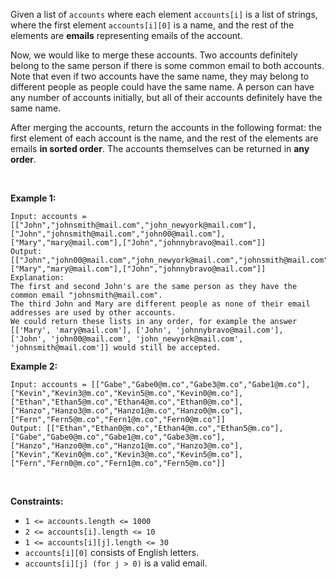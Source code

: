 Given a list of `accounts` where each element `accounts[i]` is a list of
strings, where the first element `accounts[i][0]` is a name, and the
rest of the elements are **emails** representing emails of the account.

Now, we would like to merge these accounts. Two accounts definitely
belong to the same person if there is some common email to both
accounts. Note that even if two accounts have the same name, they may
belong to different people as people could have the same name. A person
can have any number of accounts initially, but all of their accounts
definitely have the same name.

After merging the accounts, return the accounts in the following format:
the first element of each account is the name, and the rest of the
elements are emails **in sorted order**. The accounts themselves can be
returned in **any order**.

 

**Example 1:**

    Input: accounts = [["John","johnsmith@mail.com","john_newyork@mail.com"],["John","johnsmith@mail.com","john00@mail.com"],["Mary","mary@mail.com"],["John","johnnybravo@mail.com"]]
    Output: [["John","john00@mail.com","john_newyork@mail.com","johnsmith@mail.com"],["Mary","mary@mail.com"],["John","johnnybravo@mail.com"]]
    Explanation:
    The first and second John's are the same person as they have the common email "johnsmith@mail.com".
    The third John and Mary are different people as none of their email addresses are used by other accounts.
    We could return these lists in any order, for example the answer [['Mary', 'mary@mail.com'], ['John', 'johnnybravo@mail.com'], 
    ['John', 'john00@mail.com', 'john_newyork@mail.com', 'johnsmith@mail.com']] would still be accepted.

**Example 2:**

    Input: accounts = [["Gabe","Gabe0@m.co","Gabe3@m.co","Gabe1@m.co"],["Kevin","Kevin3@m.co","Kevin5@m.co","Kevin0@m.co"],["Ethan","Ethan5@m.co","Ethan4@m.co","Ethan0@m.co"],["Hanzo","Hanzo3@m.co","Hanzo1@m.co","Hanzo0@m.co"],["Fern","Fern5@m.co","Fern1@m.co","Fern0@m.co"]]
    Output: [["Ethan","Ethan0@m.co","Ethan4@m.co","Ethan5@m.co"],["Gabe","Gabe0@m.co","Gabe1@m.co","Gabe3@m.co"],["Hanzo","Hanzo0@m.co","Hanzo1@m.co","Hanzo3@m.co"],["Kevin","Kevin0@m.co","Kevin3@m.co","Kevin5@m.co"],["Fern","Fern0@m.co","Fern1@m.co","Fern5@m.co"]]

 

**Constraints:**

-   `1 <= accounts.length <= 1000`
-   `2 <= accounts[i].length <= 10`
-   `1 <= accounts[i][j].length <= 30`
-   `accounts[i][0]` consists of English letters.
-   `accounts[i][j] (for j > 0)` is a valid email.
